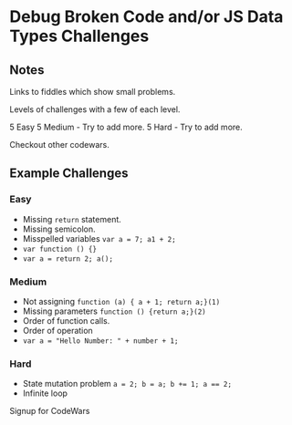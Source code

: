 # Debug Broken Code and/or JS Data Types Challenges

## Notes

Links to fiddles which show small problems.

Levels of challenges with a few of each level.

5 Easy
5 Medium - Try to add more.
5 Hard - Try to add more.

Checkout other codewars.

## Example Challenges

### Easy
* Missing `return` statement.
* Missing semicolon.
* Misspelled variables `var a = 7; a1 + 2;`
* `var function () {}`
* `var a = return 2; a();`

### Medium
* Not assigning `function (a) { a + 1; return a;}(1)`
* Missing parameters `function () {return a;}(2)`
* Order of function calls.
* Order of operation
* `var a = "Hello Number: " + number + 1;`

### Hard
* State mutation problem `a = 2; b = a; b += 1; a == 2;`
* Infinite loop

Signup for CodeWars
